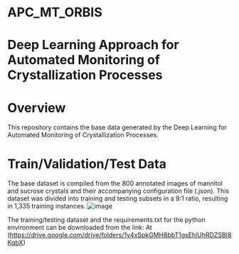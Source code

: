 # APC_MT_ORBIS
# Deep Learning Approach for Automated Monitoring of Crystallization Processes
# Overview 
This repository contains the base data generated by the Deep Learning for Automated Monitoring of Crystallization Processes.
# Train/Validation/Test Data 
The base dataset is compiled from the 800 annotated images of mannitol and sucrose crystals and their accompanying configuration file (.json). 
This dataset was divided into training and testing subsets in a 9:1 ratio, resulting in 1,335 training instances.
![image](https://github.com/user-attachments/assets/e8b676f0-d347-4d24-bc8f-2ff50698ab3e)

The training/testing dataset and the requirements.txt for the python environment can be downloaded from the link: 
At (https://drive.google.com/drive/folders/1y4xSpkGMH8bbT1gsEhlUhRDZSBI8KgbX)
